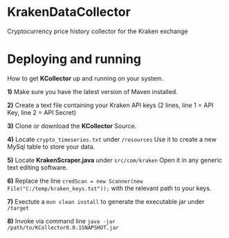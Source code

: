 # KrakenDataCollector
Cryptocurrency price history collector for the Kraken exchange

# Deploying and running
How to get **KCollector** up and running on your system.

**1)** Make sure you have the latest version of Maven installed.

**2)** Create a text file containing your Kraken API keys (2 lines, line 1 = API Key, line 2 = API Secret)

**3)** Clone or download the **KCollector** Source.

**4)** Locate `crypto_timeseries.txt` under `/resources` Use it to create a new MySql table to store your data.

**5)** Locate **KrakenScraper.java** under `src/com/kraken` Open it in any generic text editing software.

**6)** Replace the line `credScan = new Scanner(new File("C:/temp/kraken_keys.txt"));` with the relevant path to your keys.

**7)** Exectute a `mvn clean install` to generate the executable jar under `/target`

**8)** Invoke via command line `java -jar /path/to/KCollector0.0.1SNAPSHOT.jar`

